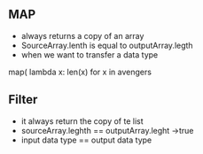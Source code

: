 ## MAP
- always returns a copy of an array
- SourceArray.lenth is equal to outputArray.legth
- when we want to transfer a data type

map( lambda x: len(x) for x in avengers

## Filter
- it always return the copy of te list
- sourceArray.leghth == outputArray.leght ->true
- input data type == output data type
